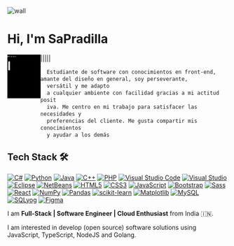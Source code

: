 ![wall](https://i.imgur.com/zal9edQ.jpg)
# Hi, I'm SaPradilla
<img  align="left" src="hw.gif" width="15%" height="100px" > 
|||||
 
      Estudiante de software con conocimientos en front-end, amante del diseño en general, soy perseverante,
      versátil y me adapto 
      a cualquier ambiente con facilidad gracias a mi actitud posit
      iva. Me centro en mi trabajo para satisfacer las necesidades y
      preferencias del cliente. Me gusta compartir mis conocimientos
      y ayudar a los demás

## Tech Stack 🛠 

[![C#](https://img.shields.io/badge/-C%23-239120?logo=c-sharp&logoColor=white&style=flat-square)](#) [![Python](https://img.shields.io/badge/-Python-3776AB?logo=python&logoColor=white&style=flat-square)](#) [![Java](https://img.shields.io/badge/-Java-007396?logo=java&logoColor=white&style=flat-square)](#) [![C++](https://img.shields.io/badge/-C%2B%2B-00599C?logo=c%2B%2B&logoColor=white&style=flat-square)](#)
[![PHP](https://img.shields.io/badge/-PHP-777BB4?logo=php&logoColor=white&style=flat-square)](#) [![Visual Studio Code](https://img.shields.io/badge/-Visual%20Studio%20Code-007ACC?logo=visual-studio-code&logoColor=white&style=flat-square)](#) [![Visual Studio](https://img.shields.io/badge/-Visual%20Studio-5C2D91?logo=visual-studio&logoColor=white&style=flat-square)](#) [![Eclipse](https://img.shields.io/badge/-Eclipse-2C2255?logo=eclipse&logoColor=white&style=flat-square)](#) [![NetBeans](https://img.shields.io/badge/-NetBeans-1B6AC6?logo=apache-netbeans-ide&logoColor=white&style=flat-square)](#)
[![HTML5](https://img.shields.io/badge/-HTML5-E34F26?logo=html5&logoColor=white&style=flat-square)](#) [![CSS3](https://img.shields.io/badge/-CSS3-1572B6?logo=css3&logoColor=white&style=flat-square)](#) [![JavaScript](https://img.shields.io/badge/-JavaScript-F7DF1E?logo=javascript&logoColor=white&style=flat-square)](#) [![Bootstrap](https://img.shields.io/badge/-Bootstrap-7952B3?logo=bootstrap&logoColor=white&style=flat-square)](#)
[![Sass](https://img.shields.io/badge/-Sass-CC6699?logo=sass&logoColor=white&style=flat-square)](#) [![React](https://img.shields.io/badge/-React-61DAFB?logo=react&logoColor=white&style=flat-square)](#) [![NumPy](https://img.shields.io/badge/-NumPy-013243?logo=numpy&logoColor=white&style=flat-square)](#) [![Pandas](https://img.shields.io/badge/-Pandas-150458?logo=pandas&logoColor=white&style=flat-square)](#) [![scikit-learn](https://img.shields.io/badge/-scikit--learn-F7931E?logo=scikit-learn&logoColor=white&style=flat-square)](#) [![Matplotlib](https://img.shields.io/badge/-Matplotlib-11557C?logo=matplotlib&logoColor=white&style=flat-square)](#) [![MySQL](https://img.shields.io/badge/-MySQL-4479A1?logo=mysql&logoColor=white&style=flat-square)](#) [![SQLyog](https://img.shields.io/badge/-SQLyog-F29111?logo=mysql&logoColor=white&style=flat-square)](#) [![Figma](https://img.shields.io/badge/-Figma-F24E1E?logo=figma&logoColor=white&style=flat-square)](#)




I am **Full-Stack | Software Engineer | Cloud Enthusiast** from India :india:.

I am interested in develop (open source) software solutions using JavaScript, TypeScript, NodeJS and Golang.

